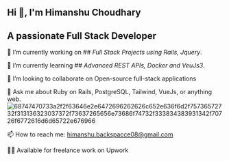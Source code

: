 ## Hi 👋, I'm Himanshu Choudhary
## A passionate Full Stack Developer

🔭 I’m currently working on ## *Full Stack Projects using Rails, Jquery*.

🌱 I’m currently learning ## *Advanced REST APIs, Docker and VeuJs3*.

👯 I’m looking to collaborate on Open-source full-stack applications

💬 Ask me about Ruby on Rails, PostgreSQL, Tailwind, VueJs, or anything web.![68747470733a2f2f63646e2e6472696262626c652e636f6d2f75736572732f313136323037372f73637265656e73686f74732f333834383931342f70726f6772616d6d65722e676966](https://github.com/user-attachments/assets/5f572c38-59fa-4a47-bc33-71eb82252192)


📫 How to reach me: himanshu.backspacce08@gmail.com

🧑‍💼 Available for freelance work on Upwork
